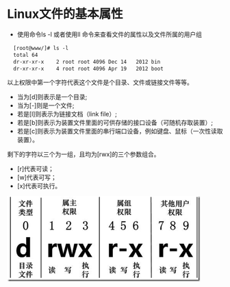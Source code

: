 # Linux文件的基本属性

- 使用命令ls -l 或者使用ll 命令来查看文件的属性以及文件所属的用户组

```
  [root@www/]# ls -l
  total 64
  dr-xr-xr-x    2 root root 4096 Dec 14   2012 bin
  dr-xr-xr-x    4 root root 4096 Apr 19   2012 boot
```
以上权限中第一个字符代表这个文件是个目录、文件或链接文件等等。
- 当为[d]则表示是一个目录;
- 当为[-]则是一个文件;
- 若是[l]则表示为链接文档（link file）;
- 若是[b]则表示为装置文件里面的可供存储的接口设备（可随机存取装置）;
- 若是[c]则表示为装置文件里面的串行端口设备，例如键盘、鼠标（一次性读取装置）。

剩下的字符以三个为一组，且均为[rwx]的三个参数组合。
- [r]代表可读；
- [w]代表可写；
- [x]代表可执行。

![](https://github.com/DreamStart20181024/StudyNotes/blob/master/Linux%E7%AC%94%E8%AE%B0/img/1227493859FdXT.png)
